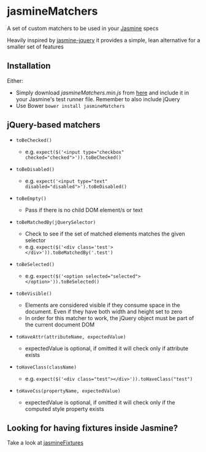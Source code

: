 # jasmineMatchers

A set of custom matchers to be used in your [Jasmine](http://jasmine.github.io/) specs

Heavily inspired by [jasmine-jquery](https://github.com/velesin/jasmine-jquery) it provides a simple, lean alternative for a smaller set of features

## Installation

Either:

- Simply download _jasmineMatchers.min.js_ from [here](https://raw.github.com/MassimoFoti/jasmineMatchers/master/dist/jasmineMatchers.min.js) and include it in your Jasmine's test runner file. Remember to also include jQuery
- Use Bower ```bower install jasmineMatchers```

## jQuery-based matchers

- `toBeChecked()`
  - e.g. `expect($('<input type="checkbox" checked="checked">')).toBeChecked()`

- `toBeDisabled()`
  - e.g. `expect('<input type="text" disabled="disabled">').toBeDisabled()`

- `toBeEmpty()`
  - Pass if there is no child DOM element/s or text

- `toBeMatchedBy(jQuerySelector)`
  - Check to see if the set of matched elements matches the given selector
  - e.g.  `expect($('<div class='test'></div>')).toBeMatchedBy('.test')`

- `toBeSelected()`
  - e.g. `expect($('<option selected="selected"></option>')).toBeSelected()`

- `toBeVisible()`
  - Elements are considered visible if they consume space in the document. Even if they have both width and height set to zero
  - In order for this matcher to work, the jQuery object must be part of the current document DOM

- `toHaveAttr(attributeName, expectedValue)`
  - expectedValue is optional, if omitted it will check only if attribute exists

- `toHaveClass(className)`
  - e.g. `expect($('<div class="test"></div>')).toHaveClass("test")`
  
- `toHaveCss(propertyName, expectedValue)`
  - expectedValue is optional, if omitted it will check only if the computed style property exists

## Looking for having fixtures inside Jasmine?

Take a look at [jasmineFixtures](https://github.com/MassimoFoti/jasmineFixtures````)